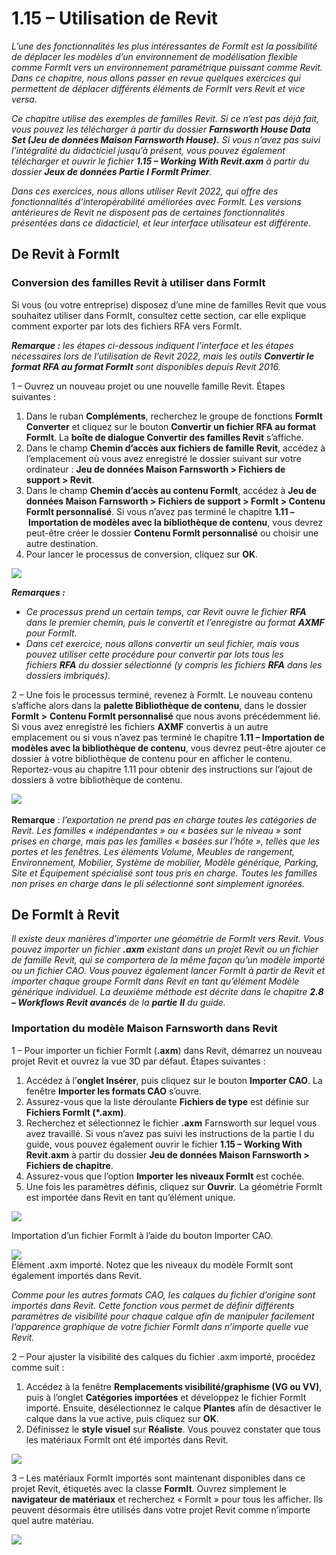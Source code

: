 # 1.15 – Utilisation de Revit

_L’une des fonctionnalités les plus intéressantes de FormIt est la possibilité de déplacer les modèles d’un environnement de modélisation flexible comme FormIt vers un environnement paramétrique puissant comme Revit. Dans ce chapitre, nous allons passer en revue quelques exercices qui permettent de déplacer différents éléments de FormIt vers Revit et vice versa._

_Ce chapitre utilise des exemples de familles Revit. Si ce n’est pas déjà fait, vous pouvez les télécharger à partir du dossier **Farnsworth House Data Set (Jeu de données Maison Farnsworth House).** Si vous n’avez pas suivi l’intégralité du didacticiel jusqu’à présent, vous pouvez également télécharger et ouvrir le fichier **1.15 – Working With Revit.axm** à partir du dossier **Jeux de données Partie I FormIt Primer**._

_Dans ces exercices, nous allons utiliser Revit 2022, qui offre des fonctionnalités d’interopérabilité améliorées avec FormIt. Les versions antérieures de Revit ne disposent pas de certaines fonctionnalités présentées dans ce didacticiel, et leur interface utilisateur est différente._

## De Revit à FormIt

### Conversion des familles Revit à utiliser dans FormIt

Si vous (ou votre entreprise) disposez d’une mine de familles Revit que vous souhaitez utiliser dans FormIt, consultez cette section, car elle explique comment exporter par lots des fichiers RFA vers FormIt.

_**Remarque :**_ _les étapes ci-dessous indiquent l’interface et les étapes nécessaires lors de l’utilisation de Revit 2022, mais les outils_ _**Convertir le format RFA au format FormIt**_ _sont disponibles depuis Revit 2016._

1 – Ouvrez un nouveau projet ou une nouvelle famille Revit. Étapes suivantes :

1. Dans le ruban **Compléments**, recherchez le groupe de fonctions **FormIt Converter** et cliquez sur le bouton **Convertir un fichier RFA au format FormIt**. La **boîte de dialogue Convertir des familles Revit** s’affiche.
2. Dans le champ **Chemin d’accès aux fichiers de famille Revit**, accédez à l’emplacement où vous avez enregistré le dossier suivant sur votre ordinateur : **Jeu de données Maison Farnsworth > Fichiers de support > Revit**.
3. Dans le champ **Chemin d’accès au contenu FormIt**, accédez à **Jeu de données Maison Farnsworth > Fichiers de support > FormIt > Contenu FormIt personnalisé**. Si vous n’avez pas terminé le chapitre **1.11 – Importation de modèles avec la bibliothèque de contenu**, vous devrez peut-être créer le dossier **Contenu FormIt personnalisé** ou choisir une autre destination.
4. Pour lancer le processus de conversion, cliquez sur **OK**.

![](<../../.gitbook/assets/0 (23).png>)

_**Remarques :**_

* _Ce processus prend un certain temps, car Revit ouvre le fichier_ _**RFA**_ _dans le premier chemin, puis le convertit et l’enregistre au format_ _**AXMF**_ _pour FormIt._
* _Dans cet exercice, nous allons convertir un seul fichier, mais vous pouvez utiliser cette procédure pour convertir par lots tous les fichiers_ _**RFA**_ _du dossier sélectionné (y compris les fichiers_ _**RFA**_ _dans les dossiers imbriqués)._

2 – Une fois le processus terminé, revenez à FormIt. Le nouveau contenu s’affiche alors dans la **palette Bibliothèque de contenu**, dans le dossier **FormIt >** **Contenu FormIt personnalisé** que nous avons précédemment lié. Si vous avez enregistré les fichiers **AXMF** convertis à un autre emplacement ou si vous n’avez pas terminé le chapitre **1.11 – Importation de modèles avec la bibliothèque de contenu**, vous devrez peut-être ajouter ce dossier à votre bibliothèque de contenu pour en afficher le contenu. Reportez-vous au chapitre 1.11 pour obtenir des instructions sur l’ajout de dossiers à votre bibliothèque de contenu.

![](<../../.gitbook/assets/1 (24).png>)‌

**Remarque** : _l’exportation ne prend pas en charge toutes les catégories de Revit. Les familles « indépendantes » ou « basées sur le niveau » sont prises en charge, mais pas les familles « basées sur l’hôte », telles que les portes et les fenêtres. Les éléments Volume, Meubles de rangement, Environnement, Mobilier, Système de mobilier, Modèle générique, Parking, Site et Équipement spécialisé sont tous pris en charge. Toutes les familles non prises en charge dans le pli sélectionné sont simplement ignorées._

## De FormIt à Revit

_Il existe deux manières d’importer une géométrie de FormIt vers Revit. Vous pouvez importer un fichier_ _**.axm** existant dans un projet Revit ou un fichier de famille Revit, qui se comportera de la même façon qu’un modèle importé ou un fichier CAO. Vous pouvez également lancer FormIt à partir de Revit et importer chaque groupe FormIt dans Revit en tant qu’élément Modèle générique individuel. La deuxième méthode est décrite dans le chapitre **2.8 – Workflows Revit avancés** de la_ _**partie**_ _**II** du guide._

### Importation du modèle Maison Farnsworth dans Revit

1 – Pour importer un fichier FormIt (**.axm**) dans Revit, démarrez un nouveau projet Revit et ouvrez la vue 3D par défaut. Étapes suivantes :

1. Accédez à l’**onglet Insérer**, puis cliquez sur le bouton **Importer CAO**. La fenêtre **Importer les formats CAO** s’ouvre.
2. Assurez-vous que la liste déroulante **Fichiers de type** est définie sur **Fichiers FormIt (\*.axm)**.
3. Recherchez et sélectionnez le fichier **.axm** Farnsworth sur lequel vous avez travaillé. Si vous n’avez pas suivi les instructions de la partie I du guide, vous pouvez également ouvrir le fichier **1.15 – Working With Revit.axm** à partir du dossier **Jeu de données Maison Farnsworth > Fichiers de chapitre**.
4. Assurez-vous que l’option **Importer les niveaux FormIt** est cochée.
5. Une fois les paramètres définis, cliquez sur **Ouvrir**. La géométrie FormIt est importée dans Revit en tant qu’élément unique.

![](<../../.gitbook/assets/2 (24) (1).png>)

Importation d’un fichier FormIt à l’aide du bouton Importer CAO.

![](<../../.gitbook/assets/3 (21) (1).png>)\
Élément .axm importé. Notez que les niveaux du modèle FormIt sont également importés dans Revit.

_Comme pour les autres formats CAO, les calques du fichier d’origine sont importés dans Revit. Cette fonction vous permet de définir différents paramètres de visibilité pour chaque calque afin de manipuler facilement l’apparence graphique de votre fichier FormIt dans n’importe quelle vue Revit._

2 – Pour ajuster la visibilité des calques du fichier .axm importé, procédez comme suit :

1. Accédez à la fenêtre **Remplacements visibilité/graphisme (VG ou VV)**, puis à l’onglet **Catégories importées** et développez le fichier FormIt importé. Ensuite, désélectionnez le calque **Plantes** afin de désactiver le calque dans la vue active, puis cliquez sur **OK**.
2. Définissez le **style visuel** sur **Réaliste**. Vous pouvez constater que tous les matériaux FormIt ont été importés dans Revit.

![](<../../.gitbook/assets/4 (20) (1).png>)

3 – Les matériaux FormIt importés sont maintenant disponibles dans ce projet Revit, étiquetés avec la classe **FormIt**. Ouvrez simplement le **navigateur de matériaux** et recherchez « FormIt » pour tous les afficher. Ils peuvent désormais être utilisés dans votre projet Revit comme n’importe quel autre matériau.

![](<../../.gitbook/assets/5 (19) (1).png>)
